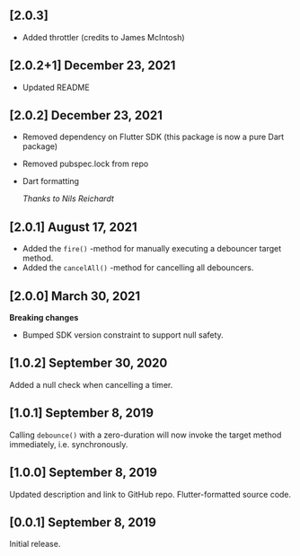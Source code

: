 ## [2.0.3]
- Added throttler (credits to James McIntosh)

## [2.0.2+1] December 23, 2021
- Updated README

## [2.0.2] December 23, 2021
- Removed dependency on Flutter SDK (this package is now a pure Dart package)
- Removed pubspec.lock from repo
- Dart formatting

  _Thanks to Nils Reichardt_ 

## [2.0.1] August 17, 2021
- Added the `fire()` -method for manually executing a debouncer target method.
- Added the `cancelAll()` -method for cancelling all debouncers.  

## [2.0.0] March 30, 2021
**Breaking changes**
- Bumped SDK version constraint to support null safety.

## [1.0.2] September 30, 2020
Added a null check when cancelling a timer. 

## [1.0.1] September 8, 2019

Calling `debounce()` with a zero-duration will now invoke the target method immediately, i.e. synchronously. 

## [1.0.0] September 8, 2019

Updated description and link to GitHub repo. 
Flutter-formatted source code.

## [0.0.1] September 8, 2019

Initial release.